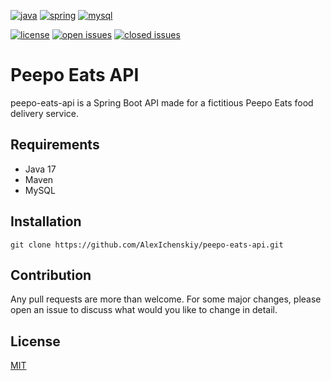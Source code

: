 [![java](https://img.shields.io/badge/Java-ED8B00?style=for-the-badge&logo=java&logoColor=white)](https://www.java.com/)
[![spring](https://img.shields.io/badge/Spring-6DB33F?style=for-the-badge&logo=spring&logoColor=white)](https://spring.io/)
[![mysql](https://img.shields.io/badge/MySQL-00000F?style=for-the-badge&logo=mysql&logoColor=white)](https://www.mysql.com/)</br>

[![license](https://img.shields.io/github/license/AlexIchenskiy/peepo-eats-api.svg)](https://github.com/AlexIchenskiy/peepo-eats-api/blob/main/LICENSE.md)
[![open issues](https://img.shields.io/github/issues/AlexIchenskiy/peepo-eats-api.svg)](https://github.com/AlexIchenskiy/peepo-eats-api/issues?q=is%3Aissue+is%3Aopen+)
[![closed issues](https://img.shields.io/github/issues-closed/AlexIchenskiy/peepo-eats-api.svg)](https://github.com/AlexIchenskiy/peepo-eats-api/issues?q=is%3Aissue+is%3Aclosed)
# Peepo Eats API
peepo-eats-api is a Spring Boot API made for a fictitious Peepo Eats food delivery service.

## Requirements
- Java 17
- Maven
- MySQL

## Installation
```github
git clone https://github.com/AlexIchenskiy/peepo-eats-api.git
```

## Contribution
Any pull requests are more than welcome. For some major changes, please open an issue to discuss what would you like to change in detail.

## License
[MIT](https://github.com/AlexIchenskiy/peepo-eats-api/blob/main/LICENSE.md)
